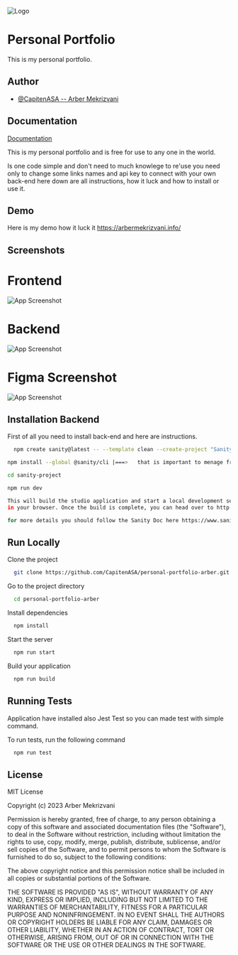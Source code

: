 
![Logo](https://i.imgur.com/RGwVgN6.png)


# Personal Portfolio

This is my personal portfolio.


## Author

- [@CapitenASA -- Arber Mekrizvani](https://github.com/CapitenASA)


## Documentation

[Documentation](https://github.com/CapitenASA/personal-portfolio-arber)

This is my personal portfolio and is free for use to any one in the world.

Is one code simple and don't need to much knowlege to re'use you need only to change some links names and api key to connect with your own back-end here down are all instructions, how it luck and how to install or use it.


## Demo

Here is my demo how it luck it
https://arbermekrizvani.info/
## Screenshots
Frontend
===============================================================
![App Screenshot](https://i.imgur.com/bYQiZzS.png)








Backend
===============================================================

![App Screenshot](https://i.imgur.com/Sl7g0V2.png)

Figma Screenshot
===============================================================

![App Screenshot](https://i.imgur.com/ZqVSwLc.png)
## Installation Backend

First of all you need to install back-end and here are instructions.

```bash
  npm create sanity@latest -- --template clean --create-project "Sanity Project" --dataset production

npm install --global @sanity/cli |===>   that is important to menage from our terminal almost eveything 

cd sanity-project

npm run dev

This will build the studio application and start a local development server so you can run the app 
in your browser. Once the build is complete, you can head over to http://localhost:3333.

for more details you should follow the Sanity Doc here https://www.sanity.io/docs/create-a-sanity-project
```
## Run Locally

Clone the project

```bash
  git clone https://github.com/CapitenASA/personal-portfolio-arber.git
```

Go to the project directory

```bash
  cd personal-portfolio-arber
```

Install dependencies

```bash
  npm install
```

Start the server

```bash
  npm run start
```

Build your application

```bash
  npm run build
```


## Running Tests
Application have installed also Jest Test so you can made test with simple command.

To run tests, run the following command


```bash
  npm run test
```


## License

MIT License

Copyright (c) 2023 Arber Mekrizvani

Permission is hereby granted, free of charge, to any person obtaining a copy
of this software and associated documentation files (the "Software"), to deal
in the Software without restriction, including without limitation the rights
to use, copy, modify, merge, publish, distribute, sublicense, and/or sell
copies of the Software, and to permit persons to whom the Software is
furnished to do so, subject to the following conditions:

The above copyright notice and this permission notice shall be included in all
copies or substantial portions of the Software.

THE SOFTWARE IS PROVIDED "AS IS", WITHOUT WARRANTY OF ANY KIND, EXPRESS OR
IMPLIED, INCLUDING BUT NOT LIMITED TO THE WARRANTIES OF MERCHANTABILITY,
FITNESS FOR A PARTICULAR PURPOSE AND NONINFRINGEMENT. IN NO EVENT SHALL THE
AUTHORS OR COPYRIGHT HOLDERS BE LIABLE FOR ANY CLAIM, DAMAGES OR OTHER
LIABILITY, WHETHER IN AN ACTION OF CONTRACT, TORT OR OTHERWISE, ARISING FROM,
OUT OF OR IN CONNECTION WITH THE SOFTWARE OR THE USE OR OTHER DEALINGS IN THE
SOFTWARE.
